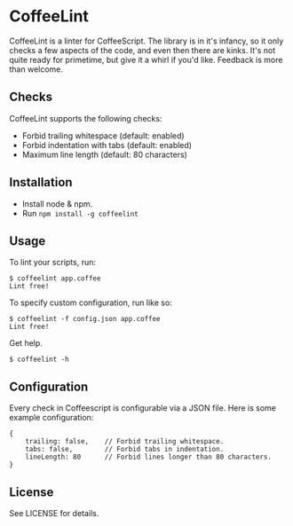 CoffeeLint
==========

CoffeeLint is a linter for CoffeeScript. The library is in it's infancy, so it
only checks a few aspects of the code, and even then there are kinks. It's not
quite ready for primetime, but give it a whirl if you'd like. Feedback is more
than welcome.

Checks
------

CoffeeLint supports the following checks:

- Forbid trailing whitespace (default: enabled)
- Forbid indentation with tabs (default: enabled)
- Maximum line length (default: 80 characters)

Installation
------------

- Install node & npm.
- Run `npm install -g coffeelint`

Usage
-----

To lint your scripts, run:

    $ coffeelint app.coffee
    Lint free!

To specify custom configuration, run like so:

    $ coffeelint -f config.json app.coffee
    Lint free!

Get help.

    $ coffeelint -h


Configuration
-------------

Every check in Coffeescript is configurable via a JSON file. Here is some example configuration:

    {
        trailing: false,    // Forbid trailing whitespace.
        tabs: false,        // Forbid tabs in indentation.
        lineLength: 80      // Forbid lines longer than 80 characters.
    }

License
-------

See LICENSE for details.
